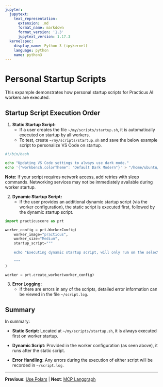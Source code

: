 ```yaml
---
jupyter:
  jupytext:
    text_representation:
      extension: .md
      format_name: markdown
      format_version: '1.3'
      jupytext_version: 1.17.3
  kernelspec:
    display_name: Python 3 (ipykernel)
    language: python
    name: python3
---
```


<!-- #region -->
# Personal Startup Scripts

This expample demonstrates how personal startup scripts for Practicus AI workers are executed.

## Startup Script Execution Order

1. **Static Startup Script:**
   - If a user creates the file `~/my/scripts/startup.sh`, it is automatically executed on startup by all workers.
   - To test, create `~/my/scripts/startup.sh` and save the below example script to personalize VS Code on startup.
     
```bash
#!/bin/bash

echo "Updating VS Code settings to always use dark mode."
echo '{"workbench.colorTheme": "Default Dark Modern"}' > "/home/ubuntu/.local/share/code-server/User/settings.json"
```

**Note:** If your script requires network access, add retries with sleep commands. Networking services may not be 
immediately available during worker startup.

2. **Dynamic Startup Script:**
   - If the user provides an additional dynamic startup script (via the worker configuration), the static script is executed first, followed by the dynamic startup script.

```python
import practicuscore as prt

worker_config = prt.WorkerConfig(
    worker_image="practicus",
    worker_size="Medium",
    startup_script="""
    
    echo "Executing dynamic startup script, will only run on the selected worker."
    
    """
)

worker = prt.create_worker(worker_config)
```

3. **Error Logging:**
   - If there are errors in any of the scripts, detailed error information can be viewed in the file `~/script.log`.


## Summary

In summary:

- **Static Script:** Located at `~/my/scripts/startup.sh`, it is always executed first on worker startup.
  
- **Dynamic Script:** Provided in the worker configuration (as seen above), it runs after the static script.
  
- **Error Handling:** Any errors during the execution of either script will be recorded in `~/script.log`.
<!-- #endregion -->


---

**Previous**: [Use Polars](use-polars.md) | **Next**: [MCP Langgraph](mcp-langgraph.md)
